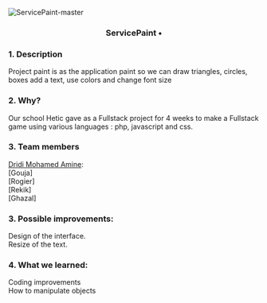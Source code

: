 ![ServicePaint-master](interface/paint.png)
### <p align="center"> ServicePaint • </p>

### 1. Description

Project paint is as the application paint so we can draw triangles, circles, boxes add a text, use colors and change font size<br>

### 2. Why?
Our school Hetic gave as a Fullstack project for 4 weeks to make a Fullstack game using various languages : php, javascript and css.

### 3. Team members 
[Dridi Mohamed Amine](https://github.com/dridi19): <br>
[Gouja] <br>
[Rogier] <br>
[Rekik] <br>
[Ghazal] <br>


### 3. Possible improvements:
Design of the interface. <br>
Resize of the text. <br>

### 4. What we learned: 
Coding improvements <br>
How to manipulate objects <br>
